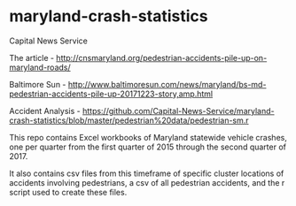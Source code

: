 # maryland-crash-statistics

Capital News Service

The article - http://cnsmaryland.org/pedestrian-accidents-pile-up-on-maryland-roads/

Baltimore Sun - http://www.baltimoresun.com/news/maryland/bs-md-pedestrian-accidents-pile-up-20171223-story,amp.html

Accident Analysis - https://github.com/Capital-News-Service/maryland-crash-statistics/blob/master/pedestrian%20data/pedestrian-sm.r

This repo contains Excel workbooks of Maryland statewide vehicle crashes, one per quarter from the first quarter of 2015 through the second quarter of 2017. 

It also contains csv files from this timeframe of specific cluster locations of accidents involving pedestrians, a csv of all pedestrian accidents, and the r script used to create these files.
